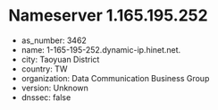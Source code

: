 # Nameserver 1.165.195.252

* as_number: 3462
* name: 1-165-195-252.dynamic-ip.hinet.net.
* city: Taoyuan District
* country: TW
* organization: Data Communication Business Group
* version: Unknown
* dnssec: false

